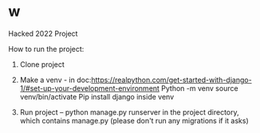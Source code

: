 # w
Hacked 2022 Project

How to run the project:
1. Clone project 

2. Make a venv - in doc:https://realpython.com/get-started-with-django-1/#set-up-your-development-environment
Python -m venv <namevenv>
source venv/bin/activate
Pip install django inside venv

3. Run project – python manage.py runserver in the project directory, which contains manage.py (please don't run any migrations if it asks)
